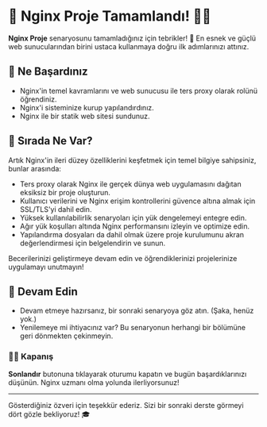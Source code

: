 # 🎉 Nginx Proje Tamamlandı! 👏🏻

**Nginx Proje** senaryosunu tamamladığınız için tebrikler! 🚀 En esnek ve güçlü web sunucularından birini ustaca kullanmaya doğru ilk adımlarınızı attınız.

## 🌟 Ne Başardınız

- Nginx'in temel kavramlarını ve web sunucusu ile ters proxy olarak rolünü öğrendiniz.
- Nginx'i sisteminize kurup yapılandırdınız.
- Nginx ile bir statik web sitesi sundunuz.

## 🌱 Sırada Ne Var?

Artık Nginx'in ileri düzey özelliklerini keşfetmek için temel bilgiye sahipsiniz, bunlar arasında:

- Ters proxy olarak Nginx ile gerçek dünya web uygulamasını dağıtan eksiksiz bir proje oluşturun.
- Kullanıcı verilerini ve Nginx erişim kontrollerini güvence altına almak için SSL/TLS'yi dahil edin.
- Yüksek kullanılabilirlik senaryoları için yük dengelemeyi entegre edin.
- Ağır yük koşulları altında Nginx performansını izleyin ve optimize edin.
- Yapılandırma dosyaları da dahil olmak üzere proje kurulumunu akran değerlendirmesi için belgelendirin ve sunun.

Becerilerinizi geliştirmeye devam edin ve öğrendiklerinizi projelerinize uygulamayı unutmayın!

## 🚀 Devam Edin

- Devam etmeye hazırsanız, bir sonraki senaryoya göz atın. (Şaka, henüz yok.)
- Yenilemeye mi ihtiyacınız var? Bu senaryonun herhangi bir bölümüne geri dönmekten çekinmeyin.

### 👏🏻 Kapanış

**Sonlandır** butonuna tıklayarak oturumu kapatın ve bugün başardıklarınızı düşünün. Nginx uzmanı olma yolunda ilerliyorsunuz!

---

Gösterdiğiniz özveri için teşekkür ederiz. Sizi bir sonraki derste görmeyi dört gözle bekliyoruz! 🎓
